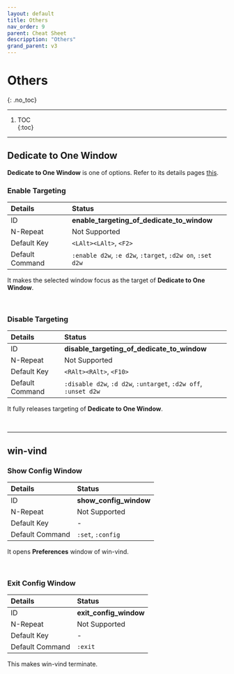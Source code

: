 ```yaml
---
layout: default
title: Others
nav_order: 9
parent: Cheat Sheet
descripption: "Others"
grand_parent: v3
---
```


# Others  
{: .no_toc}

<hr>

1. TOC  
{:toc}  

<hr>  


## Dedicate to One Window  

**Dedicate to One Window** is one of options. Refer to its details pages <a href="https://pit-ray.github.io/win-vind/cheat_sheet/options/#dedicate-to-one-window">this</a>.  

### Enable Targeting  

|Details|Status|  
|:---|:---|  
|ID|**enable_targeting_of_dedicate_to_window**|
|N-Repeat|<span class="no">Not Supported</span>|  
|Default Key|`<LAlt><LAlt>`, `<F2>`|
|Default Command|`:enable d2w`, `:e d2w`, `:target`, `:d2w on`, `:set d2w`|

It makes the selected window focus as the target of **Dedicate to One Window**.  


<br>  


### Disable Targeting  

|Details|Status|  
|:---|:---|  
|ID|**disable_targeting_of_dedicate_to_window**|
|N-Repeat|<span class="no">Not Supported</span>|  
|Default Key|`<RAlt><RAlt>`, `<F10>`|
|Default Command|`:disable d2w`, `:d d2w`, `:untarget`, `:d2w off`, `:unset d2w`|

It fully releases targeting of **Dedicate to One Window**.  

<br>  

<hr>  


## win-vind  
### Show Config Window  

|Details|Status|  
|:---|:---|  
|ID|**show_config_window**|
|N-Repeat|<span class="no">Not Supported</span>|  
|Default Key|-|
|Default Command|`:set`, `:config`|

It opens **Preferences** window of win-vind.  

<br>  

### Exit Config Window  

|Details|Status|  
|:---|:---|  
|ID|**exit_config_window**|
|N-Repeat|<span class="no">Not Supported</span>|  
|Default Key|-|
|Default Command|`:exit`|

This makes win-vind terminate.  

<br> 
